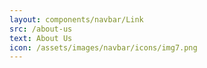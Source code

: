 ```yaml
---
layout: components/navbar/Link
src: /about-us
text: About Us
icon: /assets/images/navbar/icons/img7.png
---
```

